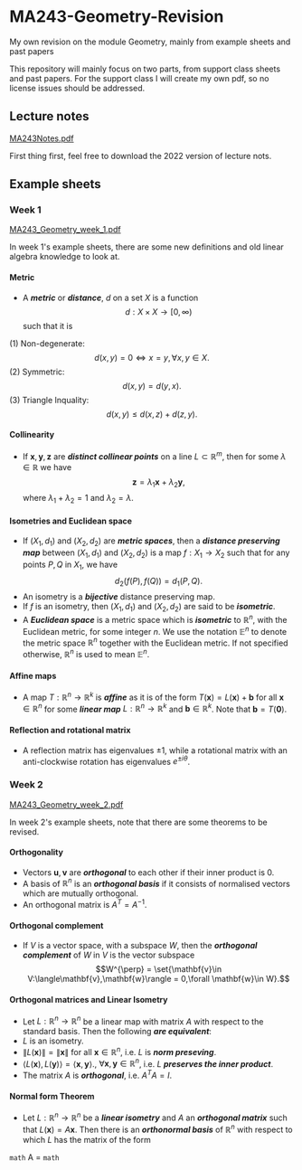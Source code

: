# MA243-Geometry-Revision
My own revision on the module Geometry, mainly from example sheets and past papers

This repository will mainly focus on two parts, from support class sheets and past papers. For the support class I will create my own pdf, so no license issues should be addressed.

## Lecture notes

[MA243Notes.pdf](https://github.com/Louisli0515/MA243-Geometry-Revision/files/11215007/MA243Notes.pdf)

First thing first, feel free to download the 2022 version of lecture nots.

## Example sheets

### Week 1

[MA243_Geometry_week_1.pdf](https://github.com/Louisli0515/MA243-Geometry-Revision/files/11217035/MA243_Geometry_week_1.pdf)

In week 1's example sheets, there are some new definitions and old linear algebra knowledge to look at.

#### Metric

* A ***metric*** or ***distance***, $d$ on a set $X$ is a function $$d:X\times X\to[0,\infty)$$ such that it is 

(1) Non-degenerate: $$d(x,y) = 0\Leftrightarrow x = y,\,\forall x,y\in X.$$ (2) Symmetric: $$d(x,y) = d(y,x).$$ (3) Triangle Inquality: $$d(x,y)\leq d(x,z)+d(z,y).$$

#### Collinearity

* If $\mathbf{x},\mathbf{y},\mathbf{z}$ are ***distinct collinear points*** on a line $L\subset\mathbb{R}^{m}$, then for some $\lambda\in\mathbb{R}$ we have $$\mathbf{z} = \lambda_{1}\mathbf{x}+\lambda_{2}\mathbf{y},$$ where $\lambda_{1}+\lambda_{2} = 1$ and $\lambda_{2} = \lambda$.

#### Isometries and Euclidean space

* If $(X_{1},d_{1})$ and $(X_{2},d_{2})$ are ***metric spaces***, then a ***distance preserving map*** between $(X_{1},d_{1})$ and $(X_{2},d_{2})$ is a map $f:X_{1}\to X_{2}$ such that for any points $P,Q$ in $X_{1}$, we have $$d_{2}(f(P),f(Q)) = d_{1}(P,Q).$$
* An isometry is a ***bijective*** distance preserving map.
* If $f$ is an isometry, then $(X_{1},d_{1})$ and $(X_{2},d_{2})$ are said to be ***isometric***.
* A ***Euclidean space*** is a metric space which is ***isometric*** to $\mathbb{R}^{n}$, with the Euclidean metric, for some integer $n$. We use the notation $\mathbb{E}^{n}$ to denote the metric space $\mathbb{R}^{n}$ together with the Euclidean metric. If not specified otherwise, $\mathbb{R}^{n}$ is used to mean $\mathbb{E}^{n}$.

#### Affine maps

* A map $T:\mathbb{R}^{n}\to\mathbb{R}^{k}$ is ***affine*** as it is of the form $T(\mathbf{x}) = L(\mathbf{x}) + \mathbf{b}$ for all $\mathbf{x}\in\mathbb{R}^{n}$ for some ***linear map*** $L:\mathbb{R}^{n}\to\mathbb{R}^{k}$ and $\mathbf{b}\in\mathbb{R}^{k}$. Note that $\mathbf{b} = T(\mathbf{0}).$

#### Reflection and rotational matrix

* A reflection matrix has eigenvalues $\pm 1$, while a rotational matrix with an anti-clockwise rotation has eigenvalues $e^{\pm i\theta}$.

### Week 2

[MA243_Geometry_week_2.pdf](https://github.com/Louisli0515/MA243-Geometry-Revision/files/11232734/MA243_Geometry_week_2.pdf)

In week 2's example sheets, note that there are some theorems to be revised.

#### Orthogonality

* Vectors $\mathbf{u},\mathbf{v}$ are ***orthogonal*** to each other if  their inner product is 0. 
* A basis of $\mathbb{R}^{n}$ is an ***orthogonal basis*** if it consists of normalised vectors which are mutually orthogonal.
* An orthogonal matrix is $A^{T} = A^{-1}$.

#### Orthogonal complement

* If $V$ is a vector space, with a subspace $W$, then the ***orthogonal complement*** of $W$ in $V$ is the vector subspace $$W^{\perp} = \set{\mathbf{v}\in V:\langle\mathbf{v},\mathbf{w}\rangle = 0,\forall \mathbf{w}\in W}.$$

#### Orthogonal matrices and Linear Isometry

* Let $L:\mathbb{R}^{n}\to\mathbb{R}^{n}$ be a linear map with matrix $A$ with respect to the standard basis. Then the following ***are equivalent***:
* $L$ is an isometry.
* $\left\|L(\mathbf{x})\right\| = \left\|\mathbf{x}\right\|$ for all $\mathbf{x}\in\mathbb{R}^{n}$, i.e. $L$ is ***norm preseving***.
* $\langle L(\mathbf{x}), L(\mathbf{y})\rangle = \langle \mathbf{x},\mathbf{y}\rangle.$, $\forall\mathbf{x},\mathbf{y}\in\mathbb{R}^{n}$, i.e. $L$ ***preserves the inner product***.
* The matrix $A$ is ***orthogonal***, i.e. $A^{T}A = I$.

#### Normal form Theorem

* Let $L:\mathbb{R}^{n}\to\mathbb{R}^{n}$ be a ***linear isometry*** and $A$ an ***orthogonal matrix*** such that $L(\mathbf{x}) = A\mathbf{x}$. Then there is an ***orthonormal basis*** of $\mathbb{R}^{n}$ with respect to which $L$ has the matrix of the form 

```math```
A = 
```math```

